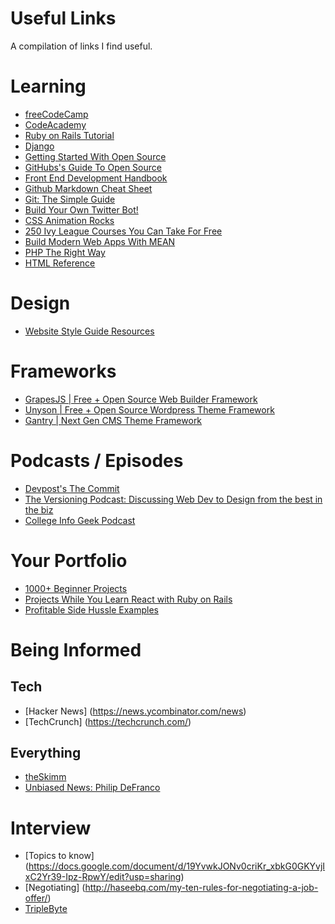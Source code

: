 # Useful Links

A compilation of links I find useful.


# Learning 
+ [freeCodeCamp](https://www.freecodecamp.com/)
+ [CodeAcademy](https://www.codecademy.com/)
+ [Ruby on Rails Tutorial](https://docs.google.com/document/d/19YvwkJONv0criKr_xbkG0GKYvjIxC2Yr39-Ipz-RpwY/edit?usp=sharing)
+ [Django](https://tutorial.djangogirls.org/en/index.html)
+ [Getting Started With Open Source](https://www.hackerearth.com/getstarted-opensource/)
+ [GitHubs's Guide To Open Source](https://opensource.guide/)
+ [Front End Development Handbook](https://www.gitbook.com/book/frontendmasters/front-end-handbook-2017/details)
+ [Github Markdown Cheat Sheet](https://github.com/adam-p/markdown-here/wiki/Markdown-Cheatsheet)
+ [Git: The Simple Guide](http://rogerdudler.github.io/git-guide/)
+ [Build Your Own Twitter Bot!](https://medium.freecodecamp.com/easily-set-up-your-own-twitter-bot-4aeed5e61f7f#.jc0sor19b)
+ [CSS Animation Rocks](https://cssanimation.rocks/)
+ [250 Ivy League Courses You Can Take For Free](https://medium.freecodecamp.com/ivy-league-free-online-courses-a0d7ae675869#.y04d6w19a)
+ [Build Modern Web Apps With MEAN](https://thinkster.io/tutorials/mean-stack)
+ [PHP The Right Way](http://www.phptherightway.com/)
+ [HTML Reference](http://htmlreference.io/)

# Design
+ [Website Style Guide Resources](http://styleguides.io/)

# Frameworks
+ [GrapesJS | Free + Open Source Web Builder Framework](http://grapesjs.com)
+ [Unyson | Free + Open Source Wordpress Theme Framework](http://unyson.io/)
+ [Gantry | Next Gen CMS Theme Framework](http://gantry.org/)

# Podcasts / Episodes
+ [Devpost's The Commit](https://devpost.com/thecommit)
+ [The Versioning Podcast: Discussing Web Dev to Design from the best in the biz](https://www.sitepoint.com/versioning-show/?utm_medium=email&utm_campaign=Welcome%20Email&utm_content=Welcome%20Email+&utm_source=CampaignMonitor%20SitePoint&utm_term=WATCH%20THE%20PODCAST)
+ [College Info Geek Podcast](https://collegeinfogeek.com/cast/)

# Your Portfolio 
 + [1000+ Beginner Projects](https://www.reddit.com/r/learnprogramming/comments/2a9ygh/1000_beginner_programming_projects_xpost/)
 + [Projects While You Learn React with Ruby on Rails](https://medium.freecodecamp.com/every-time-you-build-a-to-do-list-app-a-puppy-dies-505b54637a5d#.agxj53dxq)
 + [Profitable Side Hussle Examples](https://www.indiehackers.com/businesses)


# Being Informed
## Tech
+ [Hacker News] (https://news.ycombinator.com/news)
+ [TechCrunch] (https://techcrunch.com/)

## Everything
+ [theSkimm](http://www.theskimm.com/?r=ed44005a)
+ [Unbiased News: Philip DeFranco](https://www.youtube.com/channel/UClFSU9_bUb4Rc6OYfTt5SPw)


# Interview
+ [Topics to know] (https://docs.google.com/document/d/19YvwkJONv0criKr_xbkG0GKYvjIxC2Yr39-Ipz-RpwY/edit?usp=sharing)
+ [Negotiating] (http://haseebq.com/my-ten-rules-for-negotiating-a-job-offer/)
+ [TripleByte](https://triplebyte.com/)
